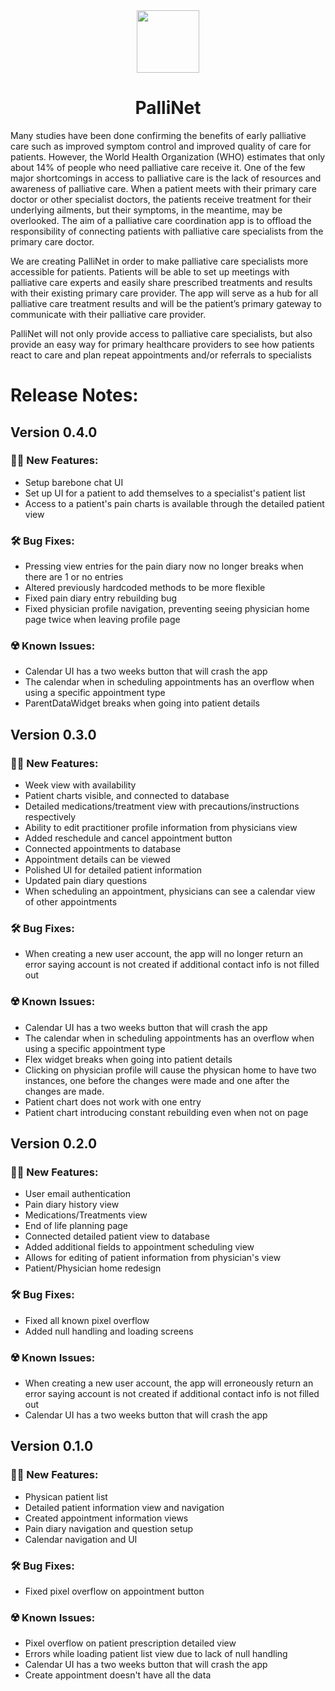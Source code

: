 <div id="header" align="center">
  <img src="https://media.giphy.com/media/HUXjs8EtVdzYEH1gUn/giphy.gif" width="100"/>
</div>

<h1 align="center">PalliNet</h1>

Many studies have been done confirming the benefits of early palliative care such as improved symptom control and improved quality of care for patients. However, the World Health Organization (WHO) estimates that only about 14% of people who need palliative care receive it. One of the few major shortcomings in access to palliative care is the lack of resources and awareness of palliative care. When a patient meets with their primary care doctor or other specialist doctors, the patients receive treatment for their underlying ailments, but their symptoms, in the meantime, may be overlooked. The aim of a palliative care coordination app is to offload the responsibility of connecting patients with palliative care specialists from the primary care doctor.

We are creating PalliNet in order to make palliative care specialists more accessible for patients. Patients will be able to set up meetings with palliative care experts and easily share prescribed treatments and results with their existing primary care provider. The app will serve as a hub for all palliative care treatment results and will be the patient’s primary gateway to communicate with their palliative care provider.

PalliNet will not only provide access to palliative care specialists, but also provide an easy way for primary healthcare providers to see how patients react to care and plan repeat appointments and/or referrals to specialists

# Release Notes: 
## Version 0.4.0 
### :health_worker: New Features:
* Setup barebone chat UI
* Set up UI for a patient to add themselves to a specialist's patient list
* Access to a patient's pain charts is available through the detailed patient view

### :hammer_and_wrench: Bug Fixes:
* Pressing view entries for the pain diary now no longer breaks when there are 1 or no entries
* Altered previously hardcoded methods to be more flexible
* Fixed pain diary entry rebuilding bug
* Fixed physician profile navigation, preventing seeing physician home page twice when leaving profile page

### :radioactive: Known Issues:
* Calendar UI has a two weeks button that will crash the app
* The calendar when in scheduling appointments has an overflow when using a specific appointment type
* ParentDataWidget breaks when going into patient details

## Version 0.3.0 
### :health_worker: New Features:
* Week view with availability
* Patient charts visible, and connected to database
* Detailed medications/treatment view with precautions/instructions respectively
* Ability to edit practitioner profile information from physicians view
* Added reschedule and cancel appointment button
* Connected appointments to database
* Appointment details can be viewed
* Polished UI for detailed patient information
* Updated pain diary questions
* When scheduling an appointment, physicians can see a calendar view of other appointments

### :hammer_and_wrench: Bug Fixes:
* When creating a new user account, the app will no longer return an error saying account is not created if additional contact info is not filled out

### :radioactive: Known Issues:
* Calendar UI has a two weeks button that will crash the app
* The calendar when in scheduling appointments has an overflow when using a specific appointment type
* Flex widget breaks when going into patient details
* Clicking on physician profile will cause the physican home to have two instances, one before the changes were made and one after the changes are made.
* Patient chart does not work with one entry
* Patient chart introducing constant rebuilding even when not on page
 
## Version 0.2.0 
### :health_worker: New Features:
* User email authentication
* Pain diary history view
* Medications/Treatments view
* End of life planning page
* Connected detailed patient view to database
* Added additional fields to appointment scheduling view
* Allows for editing of patient information from physician's view
* Patient/Physician home redesign
### :hammer_and_wrench: Bug Fixes:
* Fixed all known pixel overflow
* Added null handling and loading screens
### :radioactive: Known Issues:
* When creating a new user account, the app will erroneously return an error saying account is not created if additional contact info is not filled out
* Calendar UI has a two weeks button that will crash the app

## Version 0.1.0 
### :health_worker: New Features: 
* Physican patient list 
* Detailed patient information view and navigation 
* Created appointment information views 
* Pain diary navigation and question setup 
* Calendar navigation and UI 
### :hammer_and_wrench: Bug Fixes: 
* Fixed pixel overflow on appointment button 
### :radioactive: Known Issues: 
* Pixel overflow on patient prescription detailed view 
* Errors while loading patient list view due to lack of null handling 
* Calendar UI has a two weeks button that will crash the app
* Create appointment doesn't have all the data



